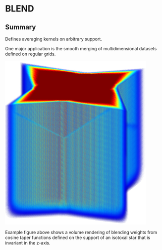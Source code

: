 # BLEND

## Summary

Defines averaging kernels on arbitrary support.

One major application is the smooth merging of multidimensional datasets defined on regular grids.

![Blending weights from a cosine taper function defined on the support of an isotoxal star](doc/star.png)


Example figure above shows a volume rendering of blending weights from cosine taper functions defined on the support of an isotoxal star that is invariant in the z-axis.
